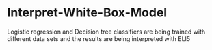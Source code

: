 # Interpret-White-Box-Model
Logistic regression and Decision tree classifiers are being trained with different data sets and the results are being interpreted with ELI5
